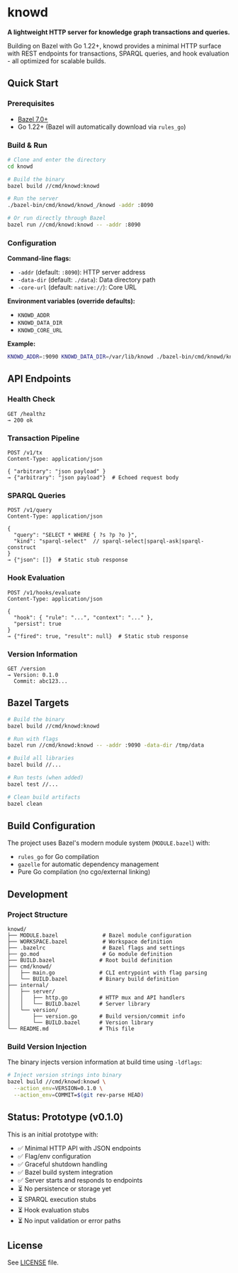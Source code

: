 # knowd

**A lightweight HTTP server for knowledge graph transactions and queries.**

Building on Bazel with Go 1.22+, knowd provides a minimal HTTP surface with REST endpoints for transactions, SPARQL queries, and hook evaluation - all optimized for scalable builds.

## Quick Start

### Prerequisites

- [Bazel 7.0+](https://bazel.build/setup/install)
- Go 1.22+ (Bazel will automatically download via `rules_go`)

### Build & Run

```bash
# Clone and enter the directory
cd knowd

# Build the binary
bazel build //cmd/knowd:knowd

# Run the server
./bazel-bin/cmd/knowd/knowd_/knowd -addr :8090

# Or run directly through Bazel
bazel run //cmd/knowd:knowd -- -addr :8090
```

### Configuration

**Command-line flags:**
- `-addr` (default: `:8090`): HTTP server address
- `-data-dir` (default: `./data`): Data directory path  
- `-core-url` (default: `native://`): Core URL

**Environment variables (override defaults):**
- `KNOWD_ADDR`
- `KNOWD_DATA_DIR` 
- `KNOWD_CORE_URL`

**Example:**
```bash
KNOWD_ADDR=:9090 KNOWD_DATA_DIR=/var/lib/knowd ./bazel-bin/cmd/knowd/knowd_/knowd
```

## API Endpoints

### Health Check
```
GET /healthz
→ 200 ok
```

### Transaction Pipeline
```
POST /v1/tx
Content-Type: application/json

{ "arbitrary": "json payload" }
→ {"arbitrary": "json payload"}  # Echoed request body
```

### SPARQL Queries  
```
POST /v1/query
Content-Type: application/json

{ 
  "query": "SELECT * WHERE { ?s ?p ?o }",
  "kind": "sparql-select"  // sparql-select|sparql-ask|sparql-construct
}
→ {"json": []}  # Static stub response
```

### Hook Evaluation
```
POST /v1/hooks/evaluate
Content-Type: application/json

{ 
  "hook": { "rule": "...", "context": "..." },
  "persist": true
}
→ {"fired": true, "result": null}  # Static stub response
```

### Version Information
```
GET /version
→ Version: 0.1.0
  Commit: abc123...
```

## Bazel Targets

```bash
# Build the binary
bazel build //cmd/knowd:knowd

# Run with flags
bazel run //cmd/knowd:knowd -- -addr :9090 -data-dir /tmp/data

# Build all libraries
bazel build //...

# Run tests (when added)
bazel test //...

# Clean build artifacts
bazel clean
```

## Build Configuration

The project uses Bazel's modern module system (`MODULE.bazel`) with:
- `rules_go` for Go compilation
- `gazelle` for automatic dependency management
- Pure Go compilation (no cgo/external linking)

## Development

### Project Structure
```
knowd/
├── MODULE.bazel              # Bazel module configuration
├── WORKSPACE.bazel           # Workspace definition  
├── .bazelrc                  # Bazel flags and settings
├── go.mod                    # Go module definition
├── BUILD.bazel              # Root build definition
├── cmd/knowd/
│   ├── main.go              # CLI entrypoint with flag parsing
│   └── BUILD.bazel          # Binary build definition
├── internal/
│   ├── server/
│   │   ├── http.go          # HTTP mux and API handlers
│   │   └── BUILD.bazel      # Server library
│   └── version/
│       ├── version.go       # Build version/commit info
│       └── BUILD.bazel      # Version library
└── README.md                # This file
```

### Build Version Injection

The binary injects version information at build time using `-ldflags`:

```bash
# Inject version strings into binary
bazel build //cmd/knowd:knowd \
  --action_env=VERSION=0.1.0 \
  --action_env=COMMIT=$(git rev-parse HEAD)
```

## Status: Prototype (v0.1.0)

This is an initial prototype with:
- ✅ Minimal HTTP API with JSON endpoints
- ✅ Flag/env configuration  
- ✅ Graceful shutdown handling
- ✅ Bazel build system integration
- ✅ Server starts and responds to endpoints
- ⏳ No persistence or storage yet
- ⏳ SPARQL execution stubs
- ⏳ Hook evaluation stubs  
- ⏳ No input validation or error paths

## License

See [LICENSE](LICENSE) file.

